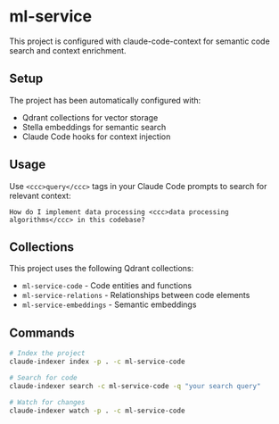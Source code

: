 # ml-service

This project is configured with claude-code-context for semantic code search and context enrichment.

## Setup

The project has been automatically configured with:
- Qdrant collections for vector storage
- Stella embeddings for semantic search
- Claude Code hooks for context injection

## Usage

Use `<ccc>query</ccc>` tags in your Claude Code prompts to search for relevant context:

```
How do I implement data processing <ccc>data processing algorithms</ccc> in this codebase?
```

## Collections

This project uses the following Qdrant collections:
- `ml-service-code` - Code entities and functions
- `ml-service-relations` - Relationships between code elements  
- `ml-service-embeddings` - Semantic embeddings

## Commands

```bash
# Index the project
claude-indexer index -p . -c ml-service-code

# Search for code
claude-indexer search -c ml-service-code -q "your search query"

# Watch for changes
claude-indexer watch -p . -c ml-service-code
```
